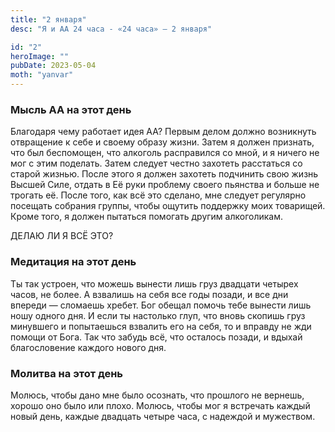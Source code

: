 ```yaml
---
title: "2 января"
desc: "Я и АА 24 часа - «24 часа» — 2 января"

id: "2"
heroImage: ""
pubDate: 2023-05-04
moth: "yanvar"
---
```


### Мысль АА на этот день

Благодаря чему работает идея АА? Первым делом должно возникнуть отвращение к
себе и своему образу жизни. Затем я должен признать, что был беспомощен, что
алкоголь расправился со мной, и я ничего не мог с этим поделать. Затем следует
честно захотеть расстаться со старой жизнью. После этого я должен захотеть
подчинить свою жизнь Высшей Силе, отдать в Её руки проблему своего пьянства и
больше не трогать её. После того, как всё это сделано, мне следует регулярно
посещать собрания группы, чтобы ощутить поддержку моих товарищей. Кроме того,
я должен пытаться помогать другим алкоголикам.

ДЕЛАЮ ЛИ Я ВСЁ ЭТО?

### Медитация на этот день

Ты так устроен, что можешь вынести лишь груз двадцати четырех часов, не более.
А взвалишь на себя все годы позади, и все дни впереди — сломаешь хребет. Бог
обещал помочь тебе вынести лишь ношу одного дня. И если ты настолько глуп, что
вновь скопишь груз минувшего и попытаешься взвалить его на себя, то и вправду
не жди помощи от Бога. Так что забудь всё, что осталось позади, и вдыхай
благословение каждого нового дня.

### Молитва на этот день

Молюсь, чтобы дано мне было осознать, что прошлого не вернешь, хорошо оно было
или плохо. Молюсь, чтобы мог я встречать каждый новый день, каждые двадцать
четыре часа, с надеждой и мужеством.
